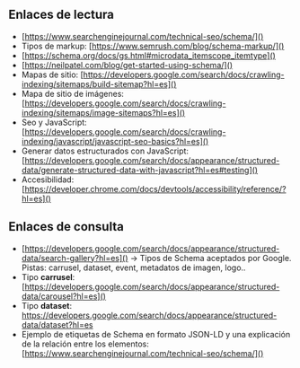 ## Enlaces de lectura

* [https://www.searchenginejournal.com/technical-seo/schema/]()
* Tipos de markup: [https://www.semrush.com/blog/schema-markup/]()
* [https://schema.org/docs/gs.html#microdata_itemscope_itemtype]()
* [https://neilpatel.com/blog/get-started-using-schema/]()
* Mapas de sitio: [https://developers.google.com/search/docs/crawling-indexing/sitemaps/build-sitemap?hl=es]()
* Mapa de sitio de imágenes: [https://developers.google.com/search/docs/crawling-indexing/sitemaps/image-sitemaps?hl=es]()
* Seo y JavaScript: [https://developers.google.com/search/docs/crawling-indexing/javascript/javascript-seo-basics?hl=es]()
* Generar datos estructurados con JavaScript: [https://developers.google.com/search/docs/appearance/structured-data/generate-structured-data-with-javascript?hl=es#testing]()
* Accesibilidad:
  [https://developer.chrome.com/docs/devtools/accessibility/reference/?hl=es]()

## Enlaces de consulta

* [https://developers.google.com/search/docs/appearance/structured-data/search-gallery?hl=es]() -> Tipos de Schema aceptados por Google. Pistas: carrusel, dataset, event, metadatos de imagen, logo..
* Tipo **carrusel**: [https://developers.google.com/search/docs/appearance/structured-data/carousel?hl=es]()
* Tipo **dataset**: https://developers.google.com/search/docs/appearance/structured-data/dataset?hl=es
* Ejemplo de etiquetas de Schema en formato JSON-LD y una explicación de la relación entre los elementos: [https://www.searchenginejournal.com/technical-seo/schema/]()
